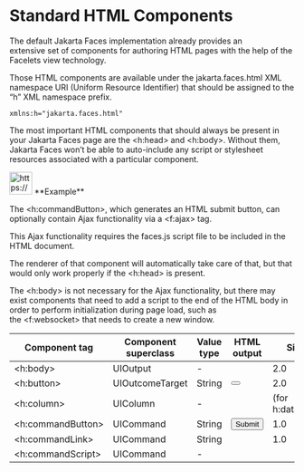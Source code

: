 # Standard HTML Components

The default Jakarta Faces implementation already provides an extensive set of components for authoring HTML pages with the help of the Facelets view technology.

Those HTML components are available under the jakarta.faces.html XML namespace URI (Uniform Resource Identifier) that should be assigned to the “h” XML namespace prefix.

```tsx
xmlns:h="jakarta.faces.html"
```

The most important HTML components that should always be present in your Jakarta Faces page are the <h:head> and <h:body>. Without them, Jakarta Faces won’t be able to auto-include any script or stylesheet resources associated with a particular component.

<aside>
<img src="https://www.notion.so/icons/snippet_green.svg" alt="https://www.notion.so/icons/snippet_green.svg" width="40px" /> **Example**

The <h:commandButton>, which generates an HTML submit button, can optionally contain Ajax functionality via a <f:ajax> tag.

This Ajax functionality requires the faces.js script file to be included in the HTML document.

The renderer of that component will automatically take care of that, but that would only work properly if the <h:head> is present.

The <h:body> is not necessary for the Ajax functionality, but there may exist components that need to add a script to the end of the HTML body in order to perform initialization during page load, such as the <f:websocket> that needs to create a new window.

</aside>

| Component tag | Component superclass | Value type | HTML output | Since |
| --- | --- | --- | --- | --- |
| <h:body> | UIOutput | - | <body> | 2.0 |
| <h:button> | UIOutcomeTarget | String | <button onclick=window.location> | 2.0 |
| <h:column> | UIColumn | - | <td> (for h:dataTable) | 1.0 |
| <h:commandButton> | UICommand | String | <input type=submit> | 1.0 |
| <h:commandLink> | UICommand | String | <a onclick=form.submit()> | 1.0 |
| <h:commandScript> | UICommand | - | <script> (function to submit a form) | 2.3 |
| <h:dataTable> | UIData | Object[ ] | <table> (dynamic) | 1.0 |
| <h:doctype> | UIOutput | - | <!DOCTYPE> | 2.0 |
| <h:form> | UIForm | - | <form method=post> | 1.0 |
| <h:graphicImage> | UIGraphic | - | <img src> | 1.0 |
| <h:head> | UIOutput | - | <head> | 2.0 |
| <h:inputFile> | UIInput | Part | <input type=file> | 2.2 |
| <h:inputHidden> | UIInput | Object | <input type=hidden> | 1.0 |
| <h:inputSecret> | UIInput | Object | <input type=password> | 1.0 |
| <h:inputText> | UIInput | Object | <input type=text> | 1.0 |
| <h:inputTextarea> | UIInput | Object | <textarea> | 1.0 |
| <h:link> | UIOutcomeTarget | String | <a href> | 2.0 |
| <h:message> | UIMessage | - | <span> (if necessary) | 1.0 |
| <h:messages> | UIMessages | - | <ul> | 1.0 |
| <h:messages layout=table> | UIMessages | - | <table> | 1.0 |
| <h:outputFormat> | UIOutput | Object | <span> (if necessary) | 1.0 |
| <h:outputLabel> | UIOutput | String | <label> | 1.0 |
| <h:outputText> | UIOutput | Object | <span> (if necessary) | 1.0 |
| <h:outputScript> | UIOutput | - | <script> | 2.0 |
| <h:outputStylesheet> | UIOutput | - | <link rel=stylesheet> | 2.0 |
| <h:panelGrid> | UIPanel | - | <table> (static) | 1.0 |
| <h:panelGroup> | UIPanel | - | <span> | 1.0 |
| <h:panelGroup layout=block> | UIPanel | - | <div> | 1.2 |
| <h:selectBooleanCheckbox> | UIInput | Boolean | <input type=checkbox> | 1.0 |
| <h:selectManyCheckbox> | UIInput | Object[ ] | <table><input type=checkbox>* | 1.0 |
| <h:selectManyCheckbox layout=list> | UIInput | Object[] | <ul><li><input type=checkbox>* | 4.0 |
| <h:selectManyListbox> | UIInput | Object[ ] | <select multiple size=n><option>* | 1.0 |
| <h:selectManyMenu> | UIInput | Object[ ] | <select multiple size=1><option>* | 1.0 |
| <h:selectOneListbox> | UIInput | Object | <select size=n><option>* | 1.0 |
| <h:selectOneMenu> | UIInput | Object | <select size=1><option>* | 1.0 |
| <h:selectOneRadio> | UIInput | Object | <table><input type=radio>* | 1.0 |
| <h:selectOneRadio layout=list> | UIInput | Object | <ul><li><input type=radio>* | 4.0 |
| <h:selectOneRadio group> | UIInput | Object | <input type=radio name=group> | 2.3 |
- **Component superclass**: specifies the most important UIComponent superclass which the component extends from.
    
    You must interpret the specified class to be from the **jakarta.faces.component** package.
    
- **Value type**: specifies the supported type of the model value behind the component’s value attribute, if it has any.
    - If the value type is String, then it means that only the model value’s toString() outcome will be used as value of the component, generally in components which would render it as some sort of label.
    - If it’s Object, it means that it supports any kind of value, generally in components which would render it as text or parse it as input value, if necessary with help of an implicit or explicit Converter.
    - If the value type is Object[], it means that it requires an array or collection of objects as model value, generally in data and multiselection input components, if necessary with an implicit or explicit Converter.
- **HTML output**: specifies the minimum generated HTML output.
    - If the HTML output says “if necessary,” then it means that the specified HTML element is only emitted when the component has any attribute specified that requires being outputted as an HTML element attribute, such as id, styleClass, and onclick.
        
        That is, a component can have attributes that don’t end up in the generated HTML output at all, such as binding, rendered, and converter.
        
    - If a component can have multiple HTML element representations, then that’s usually controlled by the layout attribute as you can see with <h:messages> and <h:panelGroup>.
    - If the HTML output contains “*” (an asterisk), then it means that the component may emit zero or more of the specified nested HTML elements.